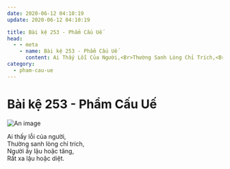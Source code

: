 ```yaml
---
date: 2020-06-12 04:10:19
update: 2020-06-12 04:10:19

title: Bài kệ 253 - Phẩm Cấu Uế
head:
  - - meta
    - name: Bài kệ 253 - Phẩm Cấu Uế
      content: Ai Thấy Lỗi Của Người,<Br>Thường Sanh Lòng Chỉ Trích,<Br>Người Ấy Lậu Hoặc Tăng,<Br>Rất Xa Lậu Hoặc Diệt.<Br>
category:
  - pham-cau-ue
---
```


# Bài kệ 253 - Phẩm Cấu Uế

![An image](/img/pham-cau-ue/pham-cau-ue-253.jpg)

Ai thấy lỗi của người,<br>Thường sanh lòng chỉ trích,<br>Người ấy lậu hoặc tăng,<br>Rất xa lậu hoặc diệt.<br>
